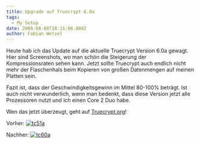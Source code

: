 ```yaml
---
title: Upgrade auf Truecrypt 6.0a
tags:
  - My Setup
date: 2008-08-08T18:15:08.000Z
author: Fabian Wetzel
---
```


Heute hab ich das Update auf die aktuelle Truecrypt Version 6.0a gewagt. Hier sind Screenshots, wo man schön die Steigerung der Kompressionsraten sehen kann. Jetzt sollte Truecrypt auch endlich nicht mehr der Flaschenhals beim Kopieren von großen Datenmengen auf meinen Platten sein.

Fazit ist, dass der Geschwindigkeitsgewinn im Mittel 80-100% beträgt. Ist auch nicht verwunderlich, wenn man bedenkt, dass diese Version jetzt alle Prozessoren nutzt und ich einen Core 2 Duo habe.

Wen das jetzt überzeugt, geht auf [Truecrypt.org](http://www.truecrypt.org)!

Vorher:
[![tc51a](tc51a-thumb.jpg)](tc51a.jpg)

Nachher:
[![tc60a](tc60a-thumb.jpg)](tc60a.jpg)



